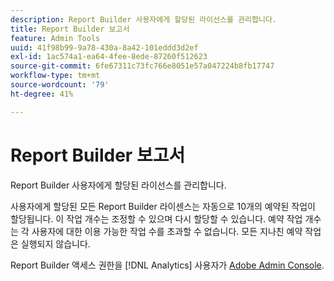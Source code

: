 ```yaml
---
description: Report Builder 사용자에게 할당된 라이선스를 관리합니다.
title: Report Builder 보고서
feature: Admin Tools
uuid: 41f98b99-9a78-430a-8a42-101eddd3d2ef
exl-id: 1ac574a1-ea64-4fee-8ede-87260f512623
source-git-commit: 6fe67311c73fc766e8051e57a047224b8fb17747
workflow-type: tm+mt
source-wordcount: '79'
ht-degree: 41%

---
```


# Report Builder 보고서

Report Builder 사용자에게 할당된 라이선스를 관리합니다.

사용자에게 할당된 모든 Report Builder 라이센스는 자동으로 10개의 예약된 작업이 할당됩니다. 이 작업 개수는 조정할 수 있으며 다시 할당할 수 있습니다. 예약 작업 개수는 각 사용자에 대한 이용 가능한 작업 수를 초과할 수 없습니다. 모든 지나친 예약 작업은 실행되지 않습니다.

Report Builder 액세스 권한을 [!DNL Analytics] 사용자가 [Adobe Admin Console](/help/admin/admin-console/home.md).
